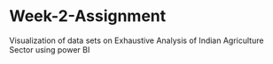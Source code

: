 # Week-2-Assignment
Visualization of data sets on Exhaustive Analysis of Indian Agriculture Sector using  power BI
